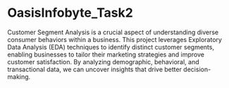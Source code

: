 # OasisInfobyte_Task2

Customer Segment Analysis is a crucial aspect of understanding diverse consumer behaviors within a business. This project leverages Exploratory Data Analysis (EDA) techniques to identify distinct customer segments, enabling businesses to tailor their marketing strategies and improve customer satisfaction. By analyzing demographic, behavioral, and transactional data, we can uncover insights that drive better decision-making.

